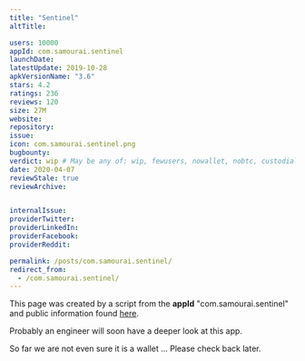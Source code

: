 ```yaml
---
title: "Sentinel"
altTitle: 

users: 10000
appId: com.samourai.sentinel
launchDate: 
latestUpdate: 2019-10-28
apkVersionName: "3.6"
stars: 4.2
ratings: 236
reviews: 120
size: 27M
website: 
repository: 
issue: 
icon: com.samourai.sentinel.png
bugbounty: 
verdict: wip # May be any of: wip, fewusers, nowallet, nobtc, custodial, nosource, nonverifiable, verifiable, bounty, defunct
date: 2020-04-07
reviewStale: true
reviewArchive:


internalIssue: 
providerTwitter: 
providerLinkedIn: 
providerFacebook: 
providerReddit: 

permalink: /posts/com.samourai.sentinel/
redirect_from:
  - /com.samourai.sentinel/
---
```



This page was created by a script from the **appId** "com.samourai.sentinel" and public
information found
[here](https://play.google.com/store/apps/details?id=com.samourai.sentinel).

Probably an engineer will soon have a deeper look at this app.

So far we are not even sure it is a wallet ... Please check back later.